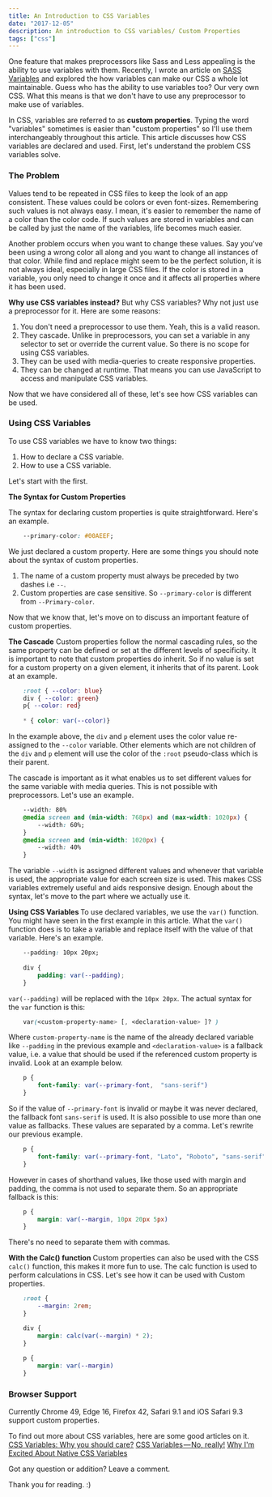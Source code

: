 ```yaml
---
title: An Introduction to CSS Variables 
date: "2017-12-05"
description: An introduction to CSS variables/ Custom Properties
tags: ["css"]
---
```


One feature that makes preprocessors like Sass and Less appealing is the ability to use variables with them. Recently, I wrote an article on [SASS Variables](https://dev.to/sarah_chima/sass-variables-2pb) and explored the how variables can make our CSS a whole lot maintainable. Guess who has the ability to use variables too? Our very own CSS. What this means is that we don't have to use any preprocessor to make use of variables. 

In CSS, variables are referred to as <b>custom properties</b>. Typing the word "variables" sometimes is easier than "custom properties" so I'll use them interchangeably throughout this article. This article discusses how CSS variables are declared and used. First, let's understand the problem CSS variables solve. 

<h3><b>The Problem</b></h3>

Values tend to be repeated in CSS files to keep the look of an app consistent. These values could be colors or even font-sizes. Remembering such values is not always easy. I mean, it's easier to remember the name of a color than the color code. If such values are stored in variables and can be called by just the name of the variables, life becomes much easier.

Another problem occurs when you want to change these values. Say you've been using a wrong color all along and you want to change all instances of that color. While find and replace might seem to be the perfect solution, it is not always ideal, especially in large CSS files. If the color is stored in a variable, you only need to change it once and it affects all properties where it has been used.

<b>Why use CSS variables instead?</b>
But why CSS variables?  Why not just use a preprocessor for it. Here are some reasons:

1. You don't need a preprocessor to use them. Yeah, this is a valid reason.
2. They cascade. Unlike in preprocessors, you can set a variable in any selector to set or override the current value. So there is no scope for using CSS variables.
3. They can be used with media-queries to create responsive properties.
4. They can be changed at runtime. That means you can use JavaScript to access and manipulate CSS variables.


Now that we have considered all of these, let's see how CSS variables can be used.

<h3><b>Using CSS Variables</b></h3>

To use CSS variables we have to know two things:
1. How to declare a CSS variable.
2. How to use a CSS variable.

Let's start with the first.

<b>The Syntax for Custom Properties</b>

The syntax for declaring custom properties is quite straightforward. Here's an example.

```CSS
    --primary-color: #00AEEF;
```
We just declared a custom property. Here are some things you should note about the syntax of custom properties.

1. The name of a custom property must always be preceded by two dashes i.e `--`. 
2. Custom properties are case sensitive. So `--primary-color` is different from `--Primary-color`. 


Now that we know that, let's move on to discuss an important feature of custom properties.

<b>The Cascade</b>
Custom properties follow the normal cascading rules, so the same property can be defined or set at the different levels of specificity. It is important to note that custom properties do inherit. So if no value is set for a custom property on a given element, it inherits that of its parent. Look at an example.

```CSS 
    :root { --color: blue}
    div { --color: green}
    p{ --color: red}
    
    * { color: var(--color)}
```
In the example above, the `div` and `p` element uses the color value re-assigned to the `--color` variable. Other elements which are not children of the `div` and `p` element will use the color of the `:root` pseudo-class which is their parent. 

The cascade is important as it what enables us to set different values for the same variable with media queries. This is not possible with preprocessors. Let's use an example. 

```CSS
    --width: 80%
    @media screen and (min-width: 768px) and (max-width: 1020px) {
        --width: 60%;
    }
    @media screen and (min-width: 1020px) {
        --width: 40%
    }
```
The variable `--width` is assigned different values and whenever that variable is used, the appropriate value for each screen size is used. This makes CSS variables extremely useful and aids responsive design. Enough about the syntax, let's move to the part where we actually use it.

<b>Using CSS Variables </b>
To use declared variables, we use the `var()` function. You might have seen in the first example in this article. What the `var()` function does is to take a variable and replace itself with the value of that variable. Here's an example.

```CSS
    --padding: 10px 20px;
    
    div {
        padding: var(--padding);
    }
```
`var(--padding)` will be replaced with the `10px 20px`. The actual syntax for the `var` function is this:

```CSS
    var(<custom-property-name> [, <declaration-value> ]? )
```
Where `custom-property-name` is the name of the already declared variable like `--padding` in the previous example and `<declaration-value>` is a fallback value, i.e. a value that should be used if the referenced custom property is invalid. Look at an example below.

```CSS
    p {
        font-family: var(--primary-font,  "sans-serif")
    }
```
So if the value of `--primary-font` is invalid or maybe it was never declared, the fallback font `sans-serif` is used. It is also possible to use more than one value as fallbacks. These values are separated by a comma. Let's rewrite our previous example.

```CSS
    p {
        font-family: var(--primary-font, "Lato", "Roboto", "sans-serif")
    }
```
However in cases of shorthand values, like those used with margin and padding, the comma is not used to separate them. So an appropriate fallback is this:

```CSS
    p {
        margin: var(--margin, 10px 20px 5px)
    }
```
There's no need to separate them with commas. 

<b>With the Calc() function</b>
Custom properties can also be used with the CSS `calc()` function, this makes it more fun to use. The calc function is used to perform calculations in CSS. Let's see how it can be used with Custom properties.

```CSS
    :root {
        --margin: 2rem;
    } 

    div {
        margin: calc(var(--margin) * 2);
    }
    
    p {
        margin: var(--margin)
    }
```

<h3><b>Browser Support</b></h3>

Currently Chrome 49, Edge 16, Firefox 42, Safari 9.1 and iOS Safari 9.3 support custom properties.

To find out more about CSS variables, here are some good articles on it.
[CSS Variables: Why you should care?](https://developers.google.com/web/updates/2016/02/css-variables-why-should-you-care)
[CSS Variables — No, really!](https://medium.com/dev-channel/css-variables-no-really-76f8c91bd34e)
[Why I'm Excited About Native CSS Variables](https://philipwalton.com/articles/why-im-excited-about-native-css-variables/)

Got any question or addition? Leave a comment.

Thank you for reading. :)